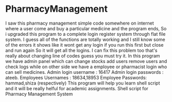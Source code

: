 # PharmacyManagement
I saw this pharmacy management simple code somewhere on internet where a user come and buy a particular medicine and the program ends,
So i upgraded this program to a complete login register system through flat file system. 
I guess all of the functions are totally working and I still know some of the errors it shows like it wont get any login if you run this first but close and run again
So it will get all the logins. I can fix this problem too that's really about changing line of codes guess you must try it. In this program we have admin panel which
can change stocks add users remove users and check logs while on other side we have a employee or pharmacist login who can sell medicines. 
Admin login username : 16417 Admin login passwords : ateeb.
Employees Usernames : 18634,18953 Employee Passwords: hammad,shiza (respectively)
This program will help you learn shell script and it will be really helful for academic assignments.
Shell script for Pharmacy Management System
